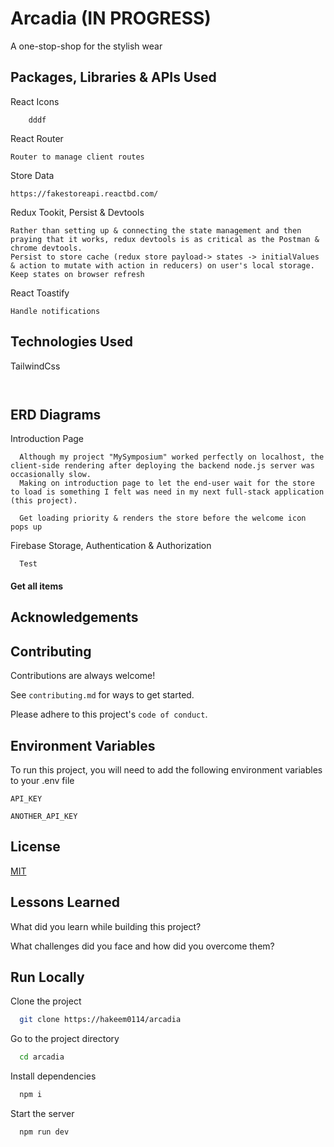 
# Arcadia (IN PROGRESS)

A one-stop-shop for the stylish wear

## Packages, Libraries & APIs Used

React Icons
```
    dddf
```

React Router
```
Router to manage client routes
```
Store Data
```
https://fakestoreapi.reactbd.com/
```
Redux Tookit, Persist & Devtools 
```
Rather than setting up & connecting the state management and then praying that it works, redux devtools is as critical as the Postman & chrome devtools.
Persist to store cache (redux store payload-> states -> initialValues & action to mutate with action in reducers) on user's local storage. Keep states on browser refresh
```

React Toastify
```
Handle notifications
```

## Technologies Used

TailwindCss
```
  
```

## ERD Diagrams

Introduction Page
```
  Although my project "MySymposium" worked perfectly on localhost, the client-side rendering after deploying the backend node.js server was occasionally slow. 
  Making on introduction page to let the end-user wait for the store to load is something I felt was need in my next full-stack application (this project).

  Get loading priority & renders the store before the welcome icon pops up
```


Firebase Storage, Authentication & Authorization
```http
  Test
```

#### Get all items

## Acknowledgements


## Contributing

Contributions are always welcome!

See `contributing.md` for ways to get started.

Please adhere to this project's `code of conduct`.

## Environment Variables

To run this project, you will need to add the following environment variables to your .env file

`API_KEY`

`ANOTHER_API_KEY`


## License
[MIT](https://choosealicense.com/licenses/mit/)


## Lessons Learned

What did you learn while building this project? 

What challenges did you face and how did you overcome them?


## Run Locally

Clone the project

```bash
  git clone https://hakeem0114/arcadia
```

Go to the project directory

```bash
  cd arcadia
```

Install dependencies

```bash
  npm i
```

Start the server

```bash
  npm run dev
```

